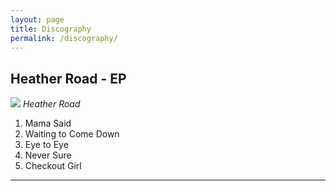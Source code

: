 ```yaml
---
layout: page
title: Discography
permalink: /discography/
---
```


## Heather Road - EP

![]({{site.baseurl}}/images/album_cover_01.jpeg)
*Heather Road*

1. Mama Said
2. Waiting to Come Down 
3. Eye to Eye
4. Never Sure
5. Checkout Girl

*** 